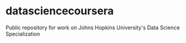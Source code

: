 # datasciencecoursera
Public repository for work on Johns Hopkins University's Data Science Specialization
